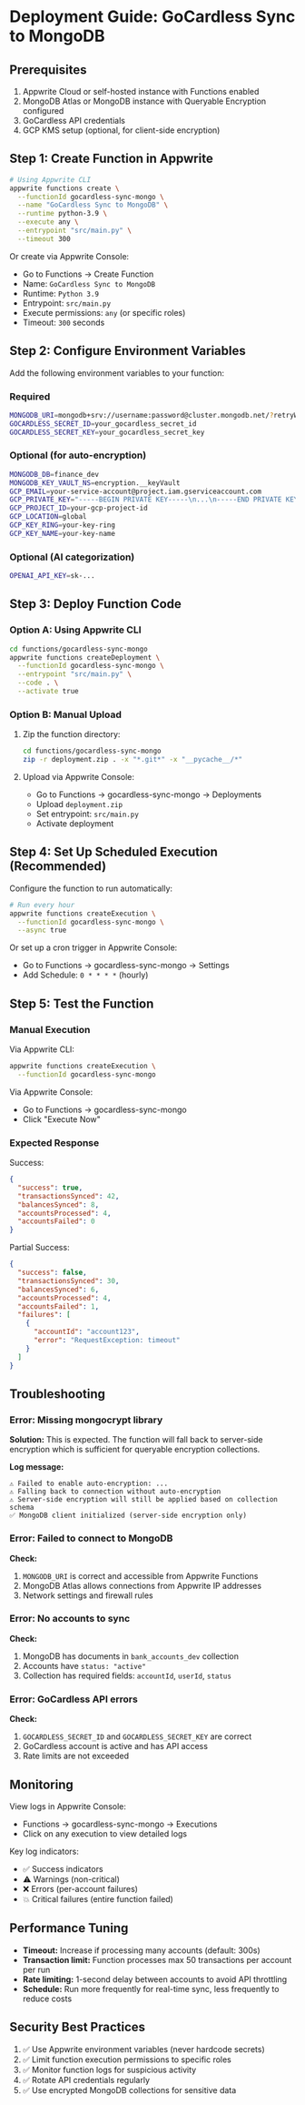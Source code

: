 # Deployment Guide: GoCardless Sync to MongoDB

## Prerequisites

1. Appwrite Cloud or self-hosted instance with Functions enabled
2. MongoDB Atlas or MongoDB instance with Queryable Encryption configured
3. GoCardless API credentials
4. GCP KMS setup (optional, for client-side encryption)

## Step 1: Create Function in Appwrite

```bash
# Using Appwrite CLI
appwrite functions create \
  --functionId gocardless-sync-mongo \
  --name "GoCardless Sync to MongoDB" \
  --runtime python-3.9 \
  --execute any \
  --entrypoint "src/main.py" \
  --timeout 300
```

Or create via Appwrite Console:
- Go to Functions → Create Function
- Name: `GoCardless Sync to MongoDB`
- Runtime: `Python 3.9`
- Entrypoint: `src/main.py`
- Execute permissions: `any` (or specific roles)
- Timeout: `300` seconds

## Step 2: Configure Environment Variables

Add the following environment variables to your function:

### Required
```bash
MONGODB_URI=mongodb+srv://username:password@cluster.mongodb.net/?retryWrites=true&w=majority
GOCARDLESS_SECRET_ID=your_gocardless_secret_id
GOCARDLESS_SECRET_KEY=your_gocardless_secret_key
```

### Optional (for auto-encryption)
```bash
MONGODB_DB=finance_dev
MONGODB_KEY_VAULT_NS=encryption.__keyVault
GCP_EMAIL=your-service-account@project.iam.gserviceaccount.com
GCP_PRIVATE_KEY="-----BEGIN PRIVATE KEY-----\n...\n-----END PRIVATE KEY-----"
GCP_PROJECT_ID=your-gcp-project-id
GCP_LOCATION=global
GCP_KEY_RING=your-key-ring
GCP_KEY_NAME=your-key-name
```

### Optional (AI categorization)
```bash
OPENAI_API_KEY=sk-...
```

## Step 3: Deploy Function Code

### Option A: Using Appwrite CLI

```bash
cd functions/gocardless-sync-mongo
appwrite functions createDeployment \
  --functionId gocardless-sync-mongo \
  --entrypoint "src/main.py" \
  --code . \
  --activate true
```

### Option B: Manual Upload

1. Zip the function directory:
   ```bash
   cd functions/gocardless-sync-mongo
   zip -r deployment.zip . -x "*.git*" -x "__pycache__/*"
   ```

2. Upload via Appwrite Console:
   - Go to Functions → gocardless-sync-mongo → Deployments
   - Upload `deployment.zip`
   - Set entrypoint: `src/main.py`
   - Activate deployment

## Step 4: Set Up Scheduled Execution (Recommended)

Configure the function to run automatically:

```bash
# Run every hour
appwrite functions createExecution \
  --functionId gocardless-sync-mongo \
  --async true
```

Or set up a cron trigger in Appwrite Console:
- Go to Functions → gocardless-sync-mongo → Settings
- Add Schedule: `0 * * * *` (hourly)

## Step 5: Test the Function

### Manual Execution

Via Appwrite CLI:
```bash
appwrite functions createExecution \
  --functionId gocardless-sync-mongo
```

Via Appwrite Console:
- Go to Functions → gocardless-sync-mongo
- Click "Execute Now"

### Expected Response

Success:
```json
{
  "success": true,
  "transactionsSynced": 42,
  "balancesSynced": 8,
  "accountsProcessed": 4,
  "accountsFailed": 0
}
```

Partial Success:
```json
{
  "success": false,
  "transactionsSynced": 30,
  "balancesSynced": 6,
  "accountsProcessed": 4,
  "accountsFailed": 1,
  "failures": [
    {
      "accountId": "account123",
      "error": "RequestException: timeout"
    }
  ]
}
```

## Troubleshooting

### Error: Missing mongocrypt library

**Solution:** This is expected. The function will fall back to server-side encryption which is sufficient for queryable encryption collections.

**Log message:**
```
⚠️ Failed to enable auto-encryption: ...
⚠️ Falling back to connection without auto-encryption
⚠️ Server-side encryption will still be applied based on collection schema
✅ MongoDB client initialized (server-side encryption only)
```

### Error: Failed to connect to MongoDB

**Check:**
1. `MONGODB_URI` is correct and accessible from Appwrite Functions
2. MongoDB Atlas allows connections from Appwrite IP addresses
3. Network settings and firewall rules

### Error: No accounts to sync

**Check:**
1. MongoDB has documents in `bank_accounts_dev` collection
2. Accounts have `status: "active"`
3. Collection has required fields: `accountId`, `userId`, `status`

### Error: GoCardless API errors

**Check:**
1. `GOCARDLESS_SECRET_ID` and `GOCARDLESS_SECRET_KEY` are correct
2. GoCardless account is active and has API access
3. Rate limits are not exceeded

## Monitoring

View logs in Appwrite Console:
- Functions → gocardless-sync-mongo → Executions
- Click on any execution to view detailed logs

Key log indicators:
- ✅ Success indicators
- ⚠️ Warnings (non-critical)
- ❌ Errors (per-account failures)
- 💥 Critical failures (entire function failed)

## Performance Tuning

- **Timeout:** Increase if processing many accounts (default: 300s)
- **Transaction limit:** Function processes max 50 transactions per account per run
- **Rate limiting:** 1-second delay between accounts to avoid API throttling
- **Schedule:** Run more frequently for real-time sync, less frequently to reduce costs

## Security Best Practices

1. ✅ Use Appwrite environment variables (never hardcode secrets)
2. ✅ Limit function execution permissions to specific roles
3. ✅ Monitor function logs for suspicious activity
4. ✅ Rotate API credentials regularly
5. ✅ Use encrypted MongoDB collections for sensitive data

